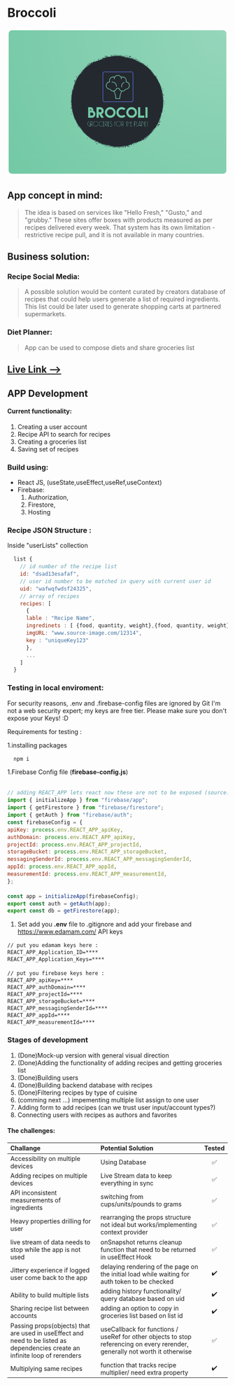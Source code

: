 # Broccoli

<img src="img/logo.png"/>

## App concept in mind:

> The idea is based on services like "Hello Fresh," "Gusto," and "grubby."
  These sites offer boxes with products measured as per recipes delivered every week.
  That system has its own limitation - restrictive recipe pull, and it is not available in many countries.

## Business solution:

### Recipe Social Media:

> A possible solution would be content curated by creators database of recipes that could help users generate a list of required ingredients. 
  This list could be later used to generate shopping carts at partnered supermarkets.


### Diet Planner:
> App can be used to compose diets and share groceries list

## [Live Link -->](https://broccoli-55235.firebaseapp.com/)



## APP Development

#### Current functionality:

  1. Creating a user account
  1. Recipe API to search for recipes
  1. Creating a groceries list
  1. Saving set of recipes


### Build using:
- React JS, (useState,useEffect,useRef,useContext)
- Firebase:
  1. Authorization,
  1. Firestore,
  1. Hosting

### Recipe JSON Structure : 
Inside "userLists" collection


```javascript
  list {
    // id number of the recipe list
    id: "dsad13esafaf",
    // user id number to be matched in query with current user id
    uid: "wafwqfwdsf24325",
    // array of recipes
    recipes: [
      {
      lable : "Recipe Name",
      ingredinets : [ {food, quantity, weight},{food, quantity, weight}],
      imgURL: "www.source-image.com/12314",
      key : "uniqueKey123"
      },
      ...
    ]
  }
```

### Testing in local enviroment:
For security reasons, .env and .firebase-config files are ignored by Git
I'm not a web security expert; my keys are free tier.
Please make sure you don't expose your Keys! :D

Requirements for testing :

  1.installing packages 
  
  ```console
    npm i
  ```
  
  1.Firebase Config file  (**firebase-config.js**) 
  
  ```javascript
  
  // adding REACT_APP lets react now these are not to be exposed (source: random post on stackOverflow !)
  import { initializeApp } from "firebase/app";
  import { getFirestore } from "firebase/firestore";
  import { getAuth } from "firebase/auth";
  const firebaseConfig = {
  apiKey: process.env.REACT_APP_apiKey,
  authDomain: process.env.REACT_APP_apiKey,
  projectId: process.env.REACT_APP_projectId,
  storageBucket: process.env.REACT_APP_storageBucket,
  messagingSenderId: process.env.REACT_APP_messagingSenderId,
  appId: process.env.REACT_APP_appId,
  measurementId: process.env.REACT_APP_measurementId,
  };

  const app = initializeApp(firebaseConfig);
  export const auth = getAuth(app);
  export const db = getFirestore(app);
  
  ```
  
  1. Set add you **.env** file to .gitignore and add your firebase and https://www.edamam.com/ API keys
  
  ```
  // put you edamam keys here :
  REACT_APP_Application_ID=****
  REACT_APP_Application_Keys=****

  // put you firebase keys here :
  REACT_APP_apiKey=****
  REACT_APP_authDomain=****
  REACT_APP_projectId=****
  REACT_APP_storageBucket=****
  REACT_APP_messagingSenderId=****
  REACT_APP_appId=****
  REACT_APP_measurementId=****
  ```

### Stages of development

1. (Done)Mock-up version with general visual direction
1. (Done)Adding the functionality of adding recipes and getting groceries list
1. (Done)Building users
1. (Done)Building backend database with recipes
1. (Done)Filtering recipes by type of cuisine
1. (comming next ...) impementing multiple list assign to one user
1. Adding form to add recipes (can we trust user input/account types?)
1. Connecting users with recipes as authors and favorites


#### The challenges:
| Challange | Potential Solution | Tested | 
|  :---  | :--- | :----: |
| Accessibility on multiple devices | Using Database |:white_check_mark:|
| Adding recipes on multiple devices | Live Stream data to keep everything in sync |:white_check_mark:|
| API inconsistent measurements of ingredients | switching from cups/units/pounds to grams |:white_check_mark:|
| Heavy properties drilling for user |  rearranging the props structure not ideal but works/implementing context provider|:white_check_mark:|
| live stream of data needs to stop while the app is not used | onSnapshot returns cleanup function that need to be returned in useEffect Hook|:white_check_mark:|
| Jittery experience if logged user come back to the app | delaying rendering of the page on the initial load while waiting for auth token to be checked|:heavy_check_mark:|
| Ability to build multiple lists | adding history functionality/ query database based on uid |:heavy_check_mark:|
| Sharing recipe list between accounts | adding an option to copy in groceries list based on list id |:heavy_check_mark:|
| Passing props(objects) that are used in useEffect and need to be listed as dependencies create an infinite loop of rerenders | useCallback for functions / useRef for other objects to stop referencing on every rerender, generally not worth it otherwise|:white_check_mark:|
| Multiplying same recipes | function that tracks recipe multiplier/ need extra property |:heavy_check_mark:|



